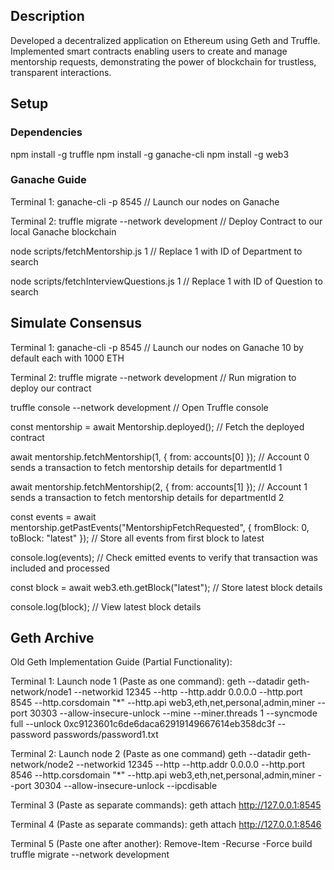 ## Description
Developed a decentralized application on Ethereum using Geth and Truffle. Implemented smart contracts enabling users to create and manage mentorship requests, demonstrating the power of blockchain for trustless, transparent interactions.

## Setup

### Dependencies

npm install -g truffle
npm install -g ganache-cli
npm install -g web3


### Ganache Guide

Terminal 1:
ganache-cli -p 8545 // Launch our nodes on Ganache

Terminal 2:
truffle migrate --network development // Deploy Contract to our local Ganache blockchain

node scripts/fetchMentorship.js 1 // Replace 1 with ID of Department to search

node scripts/fetchInterviewQuestions.js 1 // Replace 1 with ID of Question to search

## Simulate Consensus

Terminal 1:
ganache-cli -p 8545 // Launch our nodes on Ganache 10 by default each with 1000 ETH

Terminal 2:
truffle migrate --network development // Run migration to deploy our contract

truffle console --network development // Open Truffle console

const mentorship = await Mentorship.deployed(); // Fetch the deployed contract

await mentorship.fetchMentorship(1, { from: accounts[0] }); // Account 0 sends a transaction to fetch mentorship details for departmentId 1

await mentorship.fetchMentorship(2, { from: accounts[1] }); // Account 1 sends a transaction to fetch mentorship details for departmentId 2

const events = await mentorship.getPastEvents("MentorshipFetchRequested", { fromBlock: 0, toBlock: "latest" }); // Store all events from first block to latest

console.log(events); // Check emitted events to verify that transaction was included and processed

const block = await web3.eth.getBlock("latest");  // Store latest block details

console.log(block); // View latest block details

## Geth Archive

Old Geth Implementation Guide (Partial Functionality):

Terminal 1:
Launch node 1 (Paste as one command):
geth --datadir geth-network/node1 --networkid 12345 --http --http.addr 0.0.0.0 --http.port 8545 --http.corsdomain "*" --http.api web3,eth,net,personal,admin,miner --port 30303 --allow-insecure-unlock --mine --miner.threads 1 --syncmode full --unlock 0xc9123601c6de6daca62919149667614eb358dc3f --password passwords/password1.txt

Terminal 2:
Launch node 2 (Paste as one command)
geth --datadir geth-network/node2 --networkid 12345 --http --http.addr 0.0.0.0 --http.port 8546 --http.corsdomain "\*" --http.api web3,eth,net,personal,admin,miner --port 30304 --allow-insecure-unlock --ipcdisable

Terminal 3 (Paste as separate commands):
geth attach http://127.0.0.1:8545

Terminal 4 (Paste as separate commands):
geth attach http://127.0.0.1:8546

Terminal 5 (Paste one after another):
Remove-Item -Recurse -Force build
truffle migrate --network development
